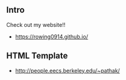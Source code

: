 ## Intro

Check out my website!!
- https://rowing0914.github.io/

## HTML Template
- http://people.eecs.berkeley.edu/~pathak/